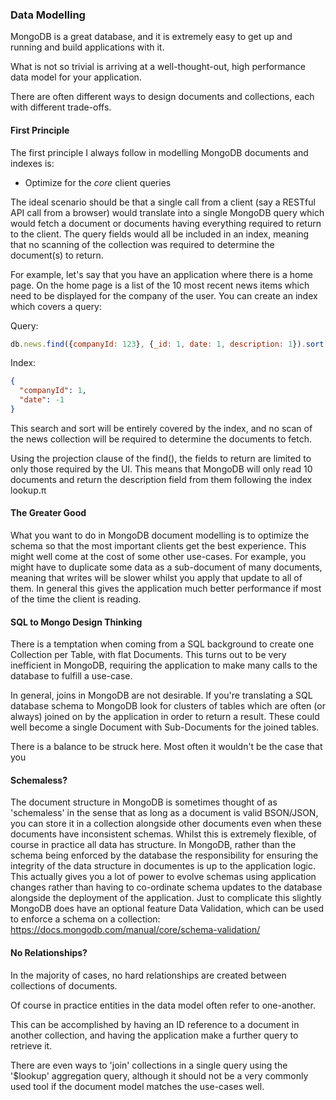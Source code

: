 ### Data Modelling

MongoDB is a great database, and it is extremely easy to get up and running and build applications with it.

What is not so trivial is arriving at a well-thought-out, high performance data model for your application.

There are often different ways to design documents and collections, each with different trade-offs.

#### First Principle
The first principle I always follow in modelling MongoDB documents and indexes is:
- Optimize for the _core_ client queries

The ideal scenario should be that a single call from a client (say a RESTful API call from a browser) would translate into a single MongoDB query which would fetch a document or documents having everything required to return to the client. The query fields would all be included in an index, meaning that no scanning of the collection was required to determine the document(s) to return.

For example, let's say that you have an application where there is a home page. On the home page is a list of the 10 most recent news items which need to be displayed for the company of the user. You can create an index which covers a query:

Query:
```javascript
db.news.find({companyId: 123}, {_id: 1, date: 1, description: 1}).sort({date: -1}).limit(10)
```
Index:
```json
{
  "companyId": 1,
  "date": -1
}
```
 
This search and sort will be entirely covered by the index, and no scan of the news collection will be required to determine the documents to fetch.  

Using the projection clause of the find(), the fields to return are limited to only those required by the UI. This means that MongoDB will only read 10 documents and return the description field from them following the index lookup.π


#### The Greater Good
What you want to do in MongoDB document modelling is to optimize the schema so that the most important clients get the best experience. This might well come at the cost of some other use-cases. For example, you might have to duplicate some data as a sub-document of many documents, meaning that writes will be slower whilst you apply that update to all of them. In general this gives the application much better performance if most of the time the client is reading.

#### SQL to Mongo Design Thinking
There is a temptation when coming from a SQL background to create one Collection per Table, with flat Documents. This turns out to be very inefficient in MongoDB, requiring the application to make many calls to the database to fulfill a use-case.

In general, joins in MongoDB are not desirable. If you're translating a SQL database schema to MongoDB look for clusters of tables which are often (or always) joined on by the application in order to return a result. These could well become a single Document with Sub-Documents for the joined tables. 

There is a balance to be struck here. Most often it wouldn't be the case that you 

#### Schemaless?
The document structure in MongoDB is sometimes thought of as 'schemaless' in the sense that as long as a document is valid BSON/JSON, you can store it in a collection alongside other documents even when these documents have inconsistent schemas. Whilst this is extremely flexible, of course in practice all data has structure. In MongoDB, rather than the schema being enforced by the database the responsibility for ensuring the integrity of the data structure in documentes is up to the application logic. This actually gives you a lot of power to evolve schemas using application changes rather than having to co-ordinate schema updates to the database alongside the deployment of the application.
Just to complicate this slightly MongoDB does have an optional feature Data Validation, which can be used to enforce a schema on a collection:
https://docs.mongodb.com/manual/core/schema-validation/

#### No Relationships?
In the majority of cases, no hard relationships are created between collections of documents. 

Of course in practice entities in the data model often refer to one-another.

This can be accomplished by having an ID reference to a document in another collection, and having the application make a further query to retrieve it. 

There are even ways to 'join' collections in a single query using the '$lookup' aggregation query, although it should not be a very commonly used tool if the document model matches the use-cases well.
